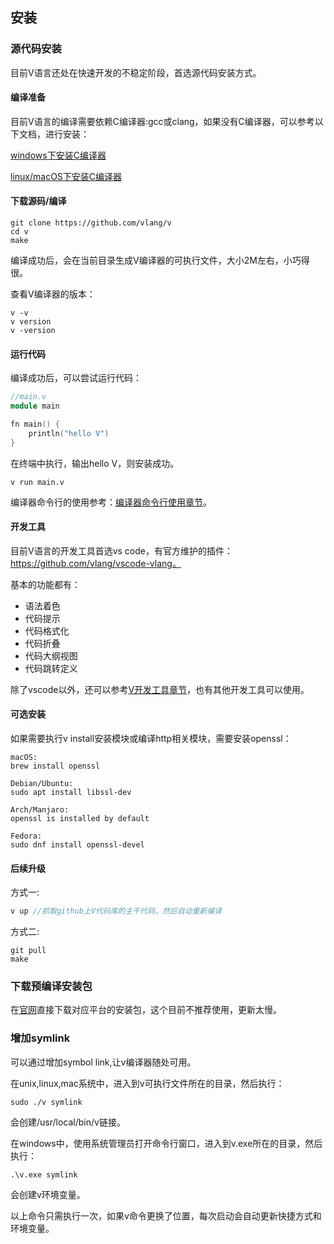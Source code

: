 ## 安装

### 源代码安装

目前V语言还处在快速开发的不稳定阶段，首选源代码安装方式。

#### 编译准备

目前V语言的编译需要依赖C编译器:gcc或clang，如果没有C编译器，可以参考以下文档，进行安装：

[windows下安装C编译器](https://github.com/vlang/v/wiki/Installing-a-C-compiler-on-Windows)

[linux/macOS下安装C编译器](https://github.com/vlang/v/wiki/Installing-a-C-compiler-on-Linux-and-macOS)

#### 下载源码/编译

  ```shell
git clone https://github.com/vlang/v
cd v	
make
  ```

编译成功后，会在当前目录生成V编译器的可执行文件，大小2M左右，小巧得很。

查看V编译器的版本：

```shell
v -v
v version
v -version
```

#### 运行代码

编译成功后，可以尝试运行代码：

```v
//main.v
module main

fn main() {
	println("hello V")
}
```

在终端中执行，输出hello V，则安装成功。

```shell
v run main.v
```

编译器命令行的使用参考：[编译器命令行使用章节](toolchain.md)。

#### 开发工具

目前V语言的开发工具首选vs code，有官方维护的插件：https://github.com/vlang/vscode-vlang。

基本的功能都有：

- 语法着色
- 代码提示
- 代码格式化
- 代码折叠
- 代码大纲视图
- 代码跳转定义

除了vscode以外，还可以参考[V开发工具章节](editor.md)，也有其他开发工具可以使用。

#### 可选安装

如果需要执行v install安装模块或编译http相关模块，需要安装openssl：

```shell
macOS:
brew install openssl

Debian/Ubuntu:
sudo apt install libssl-dev

Arch/Manjaro:
openssl is installed by default

Fedora:
sudo dnf install openssl-devel
```

#### 后续升级

方式一:

  ```v
v up //抓取github上V代码库的主干代码，然后自动重新编译
  ```

方式二:

  ```shell
git pull
make
  ```

### 下载预编译安装包

在[官网](https://vlang.io/)直接下载对应平台的安装包，这个目前不推荐使用，更新太慢。

### 增加symlink

可以通过增加symbol link,让v编译器随处可用。

在unix,linux,mac系统中，进入到v可执行文件所在的目录，然后执行：

```shell
sudo ./v symlink
```

会创建/usr/local/bin/v链接。

在windows中，使用系统管理员打开命令行窗口，进入到v.exe所在的目录，然后执行：

```
.\v.exe symlink
```

会创建v环境变量。

以上命令只需执行一次，如果v命令更换了位置，每次启动会自动更新快捷方式和环境变量。
